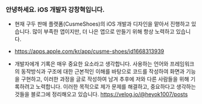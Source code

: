 ### 안녕하세요. iOS 개발자 강창혁입니다.
- 현재 구두 판매 플랫폼(CusmeShoes)의 iOS 개발과 디자인을 맡아서 진행하고 있습니다. 많이 부족한 앱이지만, 더 나은 앱으로 만들기 위해 항상 노력하고 있습니다.
- https://apps.apple.com/kr/app/cusme-shoes/id1668313939
  
- 개발자에개 기록은 매우 중요한 요소라고 생각합니다. 사용하는 언어와 프레임워크의 동작방식과 구조에 대한 근본적인 이해를 바탕으로 코드를 작성하여 화면과 기능을 구현하고, 이러한 과정을 글로 작성하여 남겨 추후에 저와 다른 사람들을 위해 기록하려고 노력합니다. 이러한 목적으로 제가 문제를 해결하고, 중요하다고 생각하는 것들을 블로그에 정리해오고 있습니다.
https://velog.io/@heyok1007/posts
